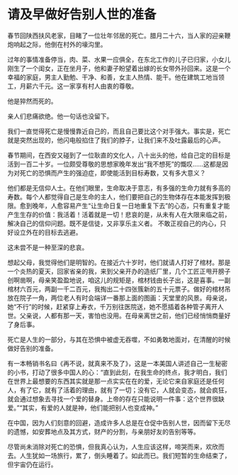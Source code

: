 # 请及早做好告别人世的准备

春节回陕西扶风老家，目睹了一位壮年邻居的死亡。腊月二十六，当人家的迎亲鞭炮响起之际，他倒在村外的壕沟里。 

过年的事情准备停当，肉、菜、水果一应俱全，在东北工作的儿子已归家，小女儿刚生了一个闺女，正在坐月子，他和妻子盼望着出嫁的长女带外孙回来。这是一个幸福的家庭，男主人勤勉、干净、和善，女主人热情、能干。他在建筑工地当领工，月薪六千元。这一家享有村人由衷的尊敬。 

他是猝然而死的。 

亲人们悲痛欲绝。他一句话也没留下。 

我们一直觉得死亡是慢慢靠近自己的，而且自己要比这个对手强大。事实是，死亡就是突然出现的，他闪电般掐住了我们的脖子，让我们来不及吐露最后的心声。 

春节期间，在西安又碰到了一位耿直的文化人，八十出头的他，给自己定的目标是活到一百二十岁。一位颇受尊敬的思想家晚年发出“我不想死”的慨叹……这都是因为对死亡的恐惧而产生的强迫症，即使能活到目标寿数，又有多大意义？ 

他们都是无信仰人士。在他们眼里，生命取决于意志，有多强的生命力就有多高的寿数。每个人都觉得自己是生命的主人，他们要把自己的生物体存在本能发挥到极限。愈到晚年，人愈容易产生“让生命日复一日地重复下去”的心态，只有重复才能产生生存的价值：我活着！活着就是一切！悲哀的是，从未有人在大限来临之前，解决自己的信仰问题。既不是信徒，又非享乐主义者。 不敢正视自己的内心，只好设立外在的目标去逃避。 

这未尝不是一种至深的悲哀。 

想起父母，我觉得他们是明智的。在接近六十岁时，他们就请人打好了棺材。那是一个炎热的夏天，回家省亲的我，来到父亲开办的造纸厂里，几个工匠正甩开膀子创啊凿啊，母亲笑盈盈地说，咱这儿的规矩是，棺材钱由长子出，这是喜事。一副棺材六百元，两副一千二百元，我掏出二十四张簇新的五十元票子。做好的棺材吊放在院子一角，两位老人有时会端详一番那上面的图画：天堂里的风景。母亲说，她“不行”的时候，赶紧穿上寿衣，千万别往医院送，她不愿插着各种管子离开人世。父亲说，人都有那一天，害怕也没用。在母亲离世之前，他们已经悄悄商量好了身后事。 

死亡是人生的一部分，与其在恐惧中被虚无吞噬，不如勇敢地面对，在清醒的时候做好告别的准备。 

有一本畅销书名曰《再不说，就真来不及了》，这是一本美国人讲述自己一生秘密的小书，打动了很多中国人的心：“直到此刻，在我生命的终点，我才明白，我们在世界上最想要的东西其实就是那一点实实在在的爱，无论它来自家庭还是任何人，有了它，就有了活着的理由，就有了一切；没有它，人就会变态，就会疯狂，就会通过想象去寻找一个爱的替身。上帝的存在只能说明一件事：这个世界很缺爱。”“其实，有爱的人就是神，他们能把别人也变成神。” 

在中国，因为人们刻意的回避，造成许多人总是在仓促中告别人世，因而留下无尽的遗憾，如安葬地点及其方式，财产的分割，与亲朋好友的告别等等。 

尽管尚未消除对死亡的恐惧，但我真心认为，人生应该这样，啼哭而来，欢欣而去。人生犹如一场旅行，累了，倒头睡着了。如此而已。我们短暂的生命结束了，但宇宙仍在运行。